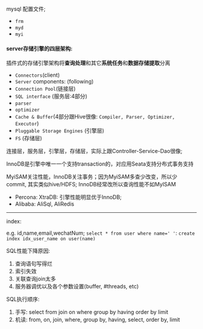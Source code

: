 mysql 配置文件;

- `frm`
- `myd`
- `myi`

#### server存储引擎的四层架构: 
插件式的存储引擎架构将**查询处理**和其它**系统任务**和**数据存储提取**分离

- `Connectors`(client)
- `Server` components: (following)
- `Connection Pool`(链接层)
- `SQL interface` (服务层:4部分)
- `parser`
- `optimizer`
- `Cache & Buffer`(4部分跟Hive很像: `Compiler, Parser, Optimizer, Executor`)
- `Pluggable Storage Engines` (引擎层)
- `FS` (存储层)

连接层，服务层，引擎层，存储层，实际上跟Controller-Service-Dao很像;

InnoDB是引擎中唯一一个支持transaction的，对应用Seata支持分布式事务支持

MyiSAM关注性能，InnoDB关注事务；因为MyiSAM多查少改变，所以少commit, 其实类似hive/HDFS; 
InnoDB经常改所以查询性能不如MyISAM

- Percona: XtraDB: 引擎性能明显优于InnoDB;
- Alibaba: AliSql, AliRedis

---
index: 

e.g. id,name,email,wechatNum;  `select * from user where name=' '`:
`create index idx_user_name on user(name)`

SQL性能下降原因:
1. 查询语句写得烂
2. 索引失效
3. 关联查询join太多
4. 服务器调优以及各个参数设置(buffer, #threads, etc)

SQL执行顺序: 
1. 手写: select from join on where group by having order by limit
2. 机读: from, on, join, where, group by, having, select, order by, limit
